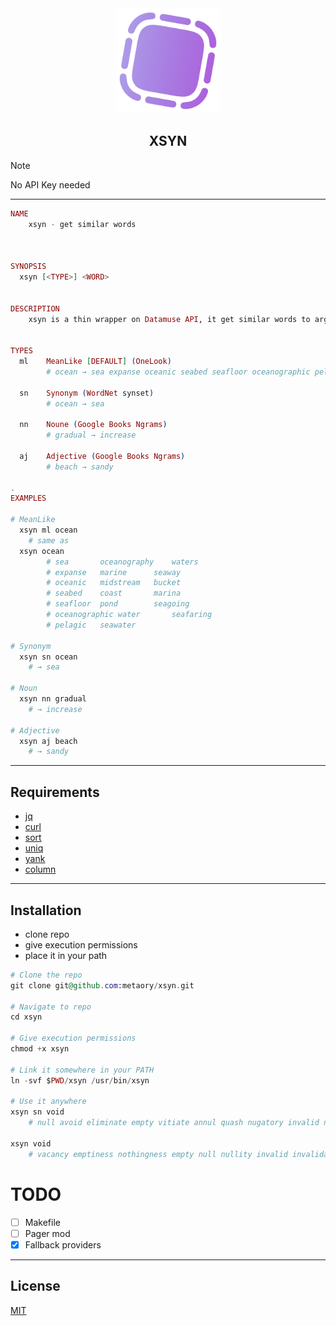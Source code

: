 <div align=center>
  <img alt="logo-of-xsyn" src="https://raw.githubusercontent.com/metaory/xsyn/master/.github/assets/ico.png" width="168px">
  <h2>XSYN</h2>
</div>

> [!Note]
> No API Key needed

---

```ex
NAME
	xsyn - get similar words



SYNOPSIS
  xsyn [<TYPE>] <WORD>


DESCRIPTION
	xsyn is a thin wrapper on Datamuse API, it get similar words to arg <WORD>


TYPES
  ml 	MeanLike [DEFAULT] (OneLook)
		# ocean → sea expanse oceanic seabed seafloor oceanographic pelagic oceanography marine midstream coast pond water seawater waters seaway bucket marina seagoing seafaring

  sn 	Synonym (WordNet synset)
		# ocean → sea

  nn 	Noune (Google Books Ngrams)
		# gradual → increase

  aj 	Adjective (Google Books Ngrams)
		# beach → sandy

.
EXAMPLES

# MeanLike
  xsyn ml ocean
    # same as
  xsyn ocean
		# sea		oceanography	waters
		# expanse	marine		seaway
		# oceanic	midstream	bucket
		# seabed	coast		marina
		# seafloor	pond		seagoing
		# oceanographic	water		seafaring
		# pelagic	seawater

# Synonym
  xsyn sn ocean
	# → sea

# Noun
  xsyn nn gradual
	# → increase

# Adjective
  xsyn aj beach
	# → sandy
```

<!--

	#	xsyn - get similar words in a fixed or free length
```
	# get similar words to done with 7 characters
	xsyn done 7
		# ALLOVER	ATTEND	CORRECT	THROUGH	YIELDED

	# get similar words to done with 4 characters
	xsyn done 4
		# DEED	FINI	GAVE	OVER	SHOT	TADA

	# get similar words to done with any length
	xsyn done
	 # accomplished	achieved	agreed		approved	baked
	 # boiled		bygone		compacted	complete	completed
	 # concluded	consummate	consummated	cooked		determined
	 # discharged	done with	ended		executed	finished
	 # forgotten	fried		full		full-fledged	gone
	 # gone by		over		past		performed	settled
	 # signed		terminated	through
```
-->

---

## Requirements

- [jq](https://archlinux.org/packages/?q=jq)
- [curl](https://github.com/curl/curl)
- [sort](https://archlinux.org/packages/?q=sort)
- [uniq](https://archlinux.org/packages/?q=uniq)
- [yank](https://archlinux.org/packages/?q=yank)
- [column](https://archlinux.org/packages/?q=column)

---

## Installation

- clone repo
- give execution permissions
- place it in your path

```ex
# Clone the repo
git clone git@github.com:metaory/xsyn.git

# Navigate to repo
cd xsyn

# Give execution permissions
chmod +x xsyn

# Link it somewhere in your PATH
ln -svf $PWD/xsyn /usr/bin/xsyn

# Use it anywhere
xsyn sn void
	# null avoid eliminate empty vitiate annul quash nugatory invalid nullify evacuate vacancy invalidate emptiness nullity nothingness

xsyn void
	# vacancy emptiness nothingness empty null nullity invalid invalidate nugatory nullify vitiate avoid annul quash eliminate evacuate vacuum devoid nil useless
```

<!--
# Usage
xsyn void 7
	# ABOLISH	ABSENCE	BEGGING	DEADPAN	EXCRETE	INVALID	LACKING
	# MISSING	NULLIFY	REPRESS	RESCIND	SCHLOCK	SUBJECT	UNKNOWN
	# UNMOVED	UNNAMED	UNTRIED	URINATE	USELESS	VACUOUS	WANTING
```
-->

# TODO

- [ ] Makefile
- [ ] Pager mod
- [x] Fallback providers

---

## License

[MIT](LICENSE)
